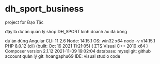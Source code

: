 # dh_sport_business
project for Đạo Tặc

đậy là dự án quản lý shop DH_SPORT kinh doanh áo đá bóng

dự án dùng 
    Angular CLI: 11.2.6
    Node: 14.15.1
    OS: win32 x64
    node -v
    v14.15.1
    PHP 8.0.12 (cli) (built: Oct 19 2021 11:21:05) ( ZTS Visual C++ 2019 x64 )
    Composer version 2.1.12 2021-11-09 16:02:04
    database: mysql
    git: github
    account quản lý git: hoangaphu69
    IDE: visual studio code
